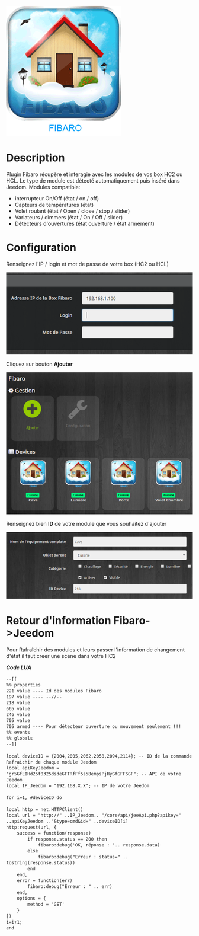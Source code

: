 ![fibaro_icon](fibaro_icon.png)

Description 
===

Plugin Fibaro récupère et interagie avec les modules de vos box HC2 ou HCL. 
Le type de module est détecté automatiquement puis inséré dans Jeedom.
Modules compatible:
- interrupteur On/Off (état / on / off)
- Capteurs de températures (état)
- Volet roulant  (état / Open / close / stop / slider)
- Variateurs / dimmers (état / On / Off / slider)
- Détecteurs d'ouvertures (état ouverture  / état armement)

Configuration
===

Renseignez l'IP / login et mot de passe de votre box (HC2 ou HCL)

![ip_login_password](ip_login_password.PNG)

Cliquez sur bouton **Ajouter**

![add_devices](add_devices.PNG)

Renseignez bien **ID** de votre module que vous souhaitez d'ajouter

![ID_Device](ID_Device.PNG)

Retour d'information Fibaro->Jeedom
===

Pour Rafraîchir des modules et leurs passer l'information de changement d'état il faut creer une scene dans votre HC2

**_Code LUA_**

    --[[
    %% properties
    221 value ---- Id des modules Fibaro
    197 value ---- --//--
    218 value
    665 value
    246 value
    705 value
    705 armed ---- Pour détecteur ouverture ou mouvement seulement !!!
    %% events
    %% globals
    --]]

    local deviceID = {2004,2005,2062,2058,2094,2114}; -- ID de la commande Rafraichir de chaque module Jeedom
    local apiKeyJeedom = "gr5GfLIHd25f0325dsdeGFTRfFf5s58empsPjHyGfGFFSGF"; -- API de votre Jeedom
    local IP_Jeedom = "192.168.X.X"; -- IP de votre Jeedom
    
    for i=1, #deviceID do

    local http = net.HTTPClient()
    local url = "http://" ..IP_Jeedom.. "/core/api/jeeApi.php?apikey=" ..apiKeyJeedom .."&type=cmd&id=" ..deviceID[i]  
    http:request(url, {
	    success = function(response)
		    if response.status == 200 then
			    fibaro:debug('OK, réponse : '.. response.data)
		    else
			    fibaro:debug("Erreur : status=" .. tostring(response.status))
		    end
	    end,
	    error = function(err)
		    fibaro:debug("Erreur : " .. err)
	    end,
	    options = {
		    method = 'GET'
	    }
    })  
    i=i+1;
    end

